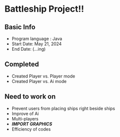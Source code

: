 # Battleship Project!!

## Basic Info
- Program language : Java
- Start Date: May 21, 2024
- End Date: (...ing)

## Completed
- Created Player vs. Player mode
- Created Player vs. Ai mode

## Need to work on
- Prevent users from placing ships right beside ships
- Improve of Ai
- Multi-players
- ***IMPORT GRAPHICS***
- Efficiency of codes 
